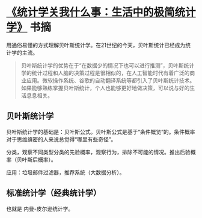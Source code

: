 # [《统计学关我什么事：生活中的极简统计学》](https://book.douban.com/subject/30229508/) 书摘
用通俗易懂的方式理解贝叶斯统计学。在21世纪的今天，贝叶斯统计已经成为统计学的主流。

> 贝叶斯统计学的优势在于“在数据少的情况下也可以进行推测”，贝叶斯统计学的统计过程和人脑的决策过程是很相似的，在人工智能时代有着广泛的商业应用。微软操作系统、谷歌的自动翻译系统等都引入了贝叶斯统计技术。如果能够熟练掌握贝叶斯统计，个人也能够更好地做决策，可以说与好的生活息息相关。

## 贝叶斯统计学
贝叶斯统计学的基础是：贝叶斯公式。贝叶斯公式是基于“条件概览”的。条件概率对于思维缜密的人来说总觉得“哪里有些奇怪”。

分类，观察不同类型分类的先验概率，观察行为，排除不可能的情况。推出后验概率（贝叶斯后概率）。

应用：垃圾邮件过滤器，推荐系统（大数据分析）。

## 标准统计学（经典统计学）
也就是 内曼-皮尔逊统计学。